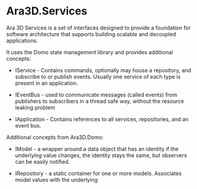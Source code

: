 ﻿# Ara3D.Services

Ara 3D Services is a set of interfaces 
designed to provide a foundation for software architecture 
that supports building scalable and decoupled applications. 

It uses the Domo state management library and provides 
additional concepts: 

* IService - Contains commands, optionally may house a repository, 
and subscribe to or publish events. Usually one service of each 
type is present in an application. 

* IEventBus - used to communicate messages (called events)
from publishers to subscribers in a thread safe way, without
the resource leaking problem 

* IApplication - Contains references to all services, repositories,
and an event bus. 

Additional concepts from Ara3D.Domo:

* IModel - a wrapper around a data object that has an identity 
if the underlying value changes, the identity stays the same, 
but observers can be easily notified. 

* IRepository - a static container for one or more models. 
Associates model values with the underlying 

